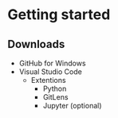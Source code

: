 # Getting started
## Downloads 
* GitHub for Windows
* Visual Studio Code
	* Extentions
		* Python
		* GitLens
		* Jupyter (optional)

